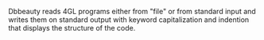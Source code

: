 Dbbeauty reads 4GL programs either from "file" or from standard input and writes them on standard output with keyword capitalization and indention that displays the structure of the code.
